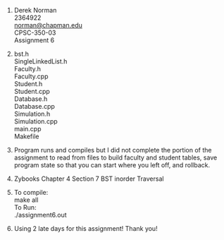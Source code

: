 1)  Derek Norman\
    2364922\
    norman@chapman.edu\
    CPSC-350-03\
    Assignment 6

2)  bst.h\
    SingleLinkedList.h\
    Faculty.h\
    Faculty.cpp\
    Student.h\
    Student.cpp\
    Database.h\
    Database.cpp\
    Simulation.h\
    Simulation.cpp\
    main.cpp\
    Makefile



3) Program runs and compiles but I did not complete the portion of the assignment to read from files to build faculty and student tables, save program state so that you can start where you left off, and rollback.

4)  Zybooks Chapter 4 Section 7 BST inorder Traversal

    
5)  To compile: \
        make all \
    To Run: \
        ./assignment6.out

6) Using 2 late days for this assignment! Thank you!
